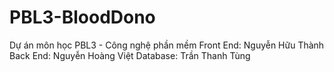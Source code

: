 # PBL3-BloodDono

Dự án môn học PBL3 - Công nghệ phần mềm
Front End: Nguyễn Hữu Thành
Back End: Nguyễn Hoàng Việt
Database: Trần Thanh Tùng
